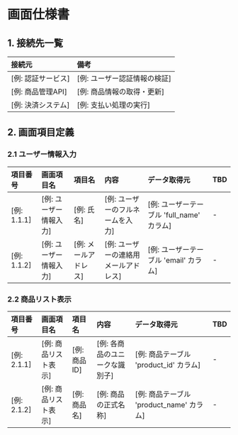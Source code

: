 # 画面仕様書

<!--
# 接続先一覧テーブルの使用方法

このテーブルは画面が接続する外部システムやサービスを一覧化するものです
各接続先の役割と目的を明確にすることで、システム間の依存関係を可視化します

## 記入項目の説明

- 接続元：外部システム、API、サービスの名称を記載
- 備考：接続先の主な用途、処理内容、連携方式などを簡潔に記載

## 記入時の注意点

- 接続元の名称は一貫性のある命名規則で記載する
- システム構成図やAPI仕様書と整合性を取る
- セキュリティ要件や認証方式が必要な場合は備考に記載する
- 開発環境と本番環境で接続先が異なる場合はその旨を明記する
- 接続先の種類（外部API、内部サービス、データベースなど）が異なる場合は、`###`で種類を分けて記載し、それぞれ別のテーブルとして管理する
-->
## 1. 接続先一覧

| 接続元 | 備考 |
| :----- | :--- |
| [例: 認証サービス] | [例: ユーザー認証情報の検証] |
| [例: 商品管理API] | [例: 商品情報の取得・更新] |
| [例: 決済システム] | [例: 支払い処理の実行] |

<!--
# 画面項目定義テーブルの使用方法

- 項目番号：画面内での項目の一意な識別番号（階層構造を表現可能）
- 画面項目名：対象となる画面の名称を記載
- 項目名：画面上に表示される項目の名称
- 内容：項目の具体的な説明、表示形式、入力規則などの仕様
- データ取得元：項目のデータソース（DB、API、固定値など）を明記
- TBD：未確定事項や検討中の内容を記載

## 記入時の注意点

-　項目番号は階層構造を反映した番号付けを行う（例：1.1.1, 1.1.-2）
-　同一画面の項目は画面項目名を統一する
- データ取得元は具体的なテーブル名やカラム名まで記載する
- 未確定事項はTBD列に記載し、確定後に更新する
- 画面の部品単位(ヘッダー、アクション一覧、〇〇一覧、〇〇詳細など)が異なる場合は、`###` で種類を分けて記載し、それぞれ別のテーブルとして管理する
-->
## 2. 画面項目定義

### 2.1 ユーザー情報入力

| 項目番号 | 画面項目名 | 項目名 | 内容 | データ取得元 | TBD |
| :------- | :--------- | :----- | :--- | :----------- | :-- |
| [例: 1.1.1] | [例: ユーザー情報入力] | [例: 氏名] | [例: ユーザーのフルネームを入力] | [例: ユーザーテーブル 'full_name' カラム] | - |
| [例: 1.1.2] | [例: ユーザー情報入力] | [例: メールアドレス] | [例: ユーザーの連絡用メールアドレス] | [例: ユーザーテーブル 'email' カラム] | - |

### 2.2 商品リスト表示

| 項目番号 | 画面項目名 | 項目名 | 内容 | データ取得元 | TBD |
| :------- | :--------- | :----- | :--- | :----------- | :-- |
| [例: 2.1.1] | [例: 商品リスト表示] | [例: 商品ID] | [例: 各商品のユニークな識別子] | [例: 商品テーブル 'product_id' カラム] | - |
| [例: 2.1.2] | [例: 商品リスト表示] | [例: 商品名] | [例: 商品の正式名称] | [例: 商品テーブル 'product_name' カラム] | - |
